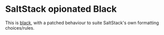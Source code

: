 # SaltStack opionated Black

This is [black](https://github.com/ambv/black), with a patched behaviour to suite SaltStack's own formatting choices/rules.
